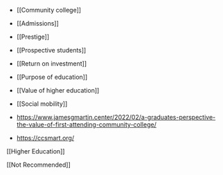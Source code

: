 - [[Community college]]
- [[Admissions]]
- [[Prestige]]
- [[Prospective students]]
- [[Return on investment]]
- [[Purpose of education]]
- [[Value of higher education]]
- [[Social mobility]]

- https://www.jamesgmartin.center/2022/02/a-graduates-perspective-the-value-of-first-attending-community-college/

- https://ccsmart.org/

[[Higher Education]]

[[Not Recommended]]
